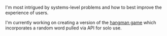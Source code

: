 I'm most intrigued by systems-level problems and how to best improve the experience of users.

I'm currently working on creating a version of the [hangman game](https://codysharma.github.io/SpacemanGame/) which incorporates a random word pulled via API for solo use.

